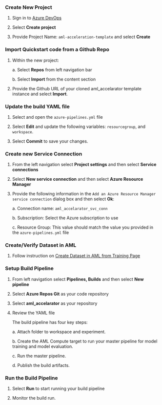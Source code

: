 ### Create New Project

1. Sign in to [Azure DevOps](http://dev.azure.com)

2. Select **Create project**

3. Provide Project Name: `aml-acceleration-template` and select **Create**

    
###  Import Quickstart code from a Github Repo

1. Within the new project:

   a. Select **Repos** from left navigation bar
   
   b. Select **Import** from the content section
   
   
2. Provide the Github URL of your cloned aml_accelarator template instance and select **Import**. 


### Update the build YAML file

1. Select and open the `azure-pipelines.yml` file

2. Select **Edit** and update the following variables: `resourcegroup`, and `workspace`. 

3. Select **Commit** to save your changes.

  
### Create new Service Connection

1. From the left navigation select **Project settings** and then select **Service connections**

2. Select **New service connection** and then select **Azure Resource Manager**

3. Provide the following information in the `Add an Azure Resource Manager service connection` dialog box and then select **Ok**:
 
   a. Connection name: `aml_accelarator_svc_conn`
   
   b. Subscription: Select the Azure subscription to use
   
   c. Resource Group: This value should match the value you provided in the `azure-pipelines.yml` file

### Create/Verify Dataset in AML 

1. Follow instruction on [Create Dataset in AML from Training Page](https://github.com/microsoft/aml-acceleration-template/blob/master/instructions/01-training.md)

### Setup Build Pipeline

1. From left navigation select **Pipelines, Builds** and then select **New pipeline**
    
2. Select **Azure Repos Git** as your code repository

3. Select **aml_accelarator** as your repository

4. Review the YAML file

    The build pipeline has four key steps:
    
    a. Attach folder to workspace and experiment. 
    
    b. Create the AML Compute target to run your master pipeline for model training and model evaluation.
    
    c. Run the master pipeline. 
    
    d. Publish the build artifacts. 

### Run the Build Pipeline

1. Select **Run** to start running your build pipeline

2. Monitor the build run. 
